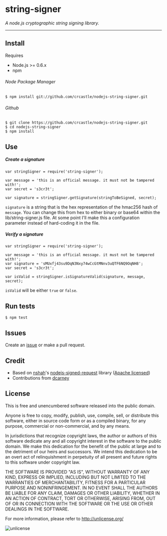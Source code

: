 # string-signer
*A node.js cryptographic string signing library.*

---

## Install
Requires

* Node.js >= 0.6.x
* npm

###### Node Package Manager
```
$ npm install git://github.com/crcastle/nodejs-string-signer.git
```
###### Github
```
$ git clone https://github.com/crcastle/nodejs-string-signer.git
$ cd nodejs-string-signer
$ npm install
```
## Use
##### Create a signature
```
var stringSigner = require('string-signer');

var message = 'this is an official message. it must not be tampered with!';
var secret = 's3cr3t';

var signature = stringSigner.getSignature(stringToBeSigned, secret);
```
`signature` is a string that is the hex representation of the hmac256 hash of `message`.  You can change this from hex to either binary or base64 within the lib/string-signer.js file.  At some point I'll make this a configuration parameter instead of hard-coding it in the file.
##### Verify a signature
```
var stringSigner = require('string-signer');

var message = 'this is an official message. it must not be tampered with!';
var signature = 'sMUxfj43su9DqN3Nxy74wCcGtMNnv3uQTF6NQ9OqNH8';
var secret = 's3cr3t';

var isValid = stringSigner.isSignatureValid(signature, message, secret);
```
`isValid` will be either `true` or `false`.

## Run tests
```
$ npm test
```
## Issues
Create an [issue](https://github.com/crcastle/nodejs-string-signer.git) or make a pull request.
## Credit
* Based on [nshah](https://github.com/nshah)'s [nodejs-signed-request](https://github.com/nshah/nodejs-signed-request) library ([Apache licensed](http://www.apache.org/licenses/LICENSE-2.0.html))
* Contributions from [dcarney](https://github.com/dcarney)

## License
This is free and unencumbered software released into the public domain.

Anyone is free to copy, modify, publish, use, compile, sell, or
distribute this software, either in source code form or as a compiled
binary, for any purpose, commercial or non-commercial, and by any
means.

In jurisdictions that recognize copyright laws, the author or authors of this software dedicate any and all copyright interest in the software to the public domain. We make this dedication for the benefit of the public at large and to the detriment of our heirs and successors. We intend this dedication to be an overt act of relinquishment in perpetuity of all present and future rights to this software under copyright law.

THE SOFTWARE IS PROVIDED "AS IS", WITHOUT WARRANTY OF ANY KIND, EXPRESS OR IMPLIED, INCLUDING BUT NOT LIMITED TO THE WARRANTIES OF MERCHANTABILITY, FITNESS FOR A PARTICULAR PURPOSE AND NONINFRINGEMENT. IN NO EVENT SHALL THE AUTHORS BE LIABLE FOR ANY CLAIM, DAMAGES OR OTHER LIABILITY, WHETHER IN AN ACTION OF CONTRACT, TORT OR OTHERWISE,
ARISING FROM, OUT OF OR IN CONNECTION WITH THE SOFTWARE OR THE USE OR OTHER DEALINGS IN THE SOFTWARE.

For more information, please refer to <http://unlicense.org/>

![unlicense](http://unlicense.org/pd-icon.png "unlicense")
